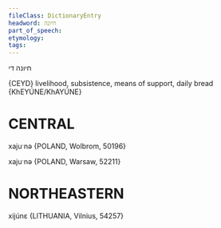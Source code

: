 ```yaml
---
fileClass: DictionaryEntry
headword: חיונה
part_of_speech: 
etymology: 
tags: 
---
```

חיונה
די

{CEYD}
livelihood, subsistence, means of support, daily bread {KhEYÚNE/KhAYÚNE}

CENTRAL
========

xajuˑnə {POLAND, Wolbrom, 50196}

xajuˑnə {POLAND, Warsaw, 52211}

NORTHEASTERN
==============

xijúnɛ {LITHUANIA, Vilnius, 54257}